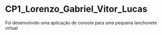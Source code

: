 # CP1_Lorenzo_Gabriel_Vitor_Lucas
Foi desenvolvido uma aplicação de console para uma pequena lanchonete virtual
